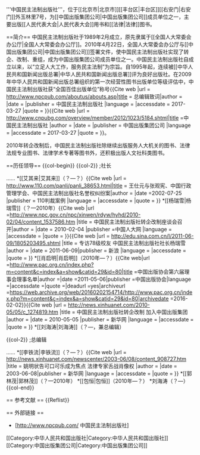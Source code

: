 '''中国民主法制出版社'''，位于[[北京市|北京市]][[丰台区|丰台区]][[右安门|右安门]]外玉林里7号，为[[中国出版集团公司|中国出版集团公司]]成员单位之一，主要出版[[人民代表大会|人民代表大会]]用书和[[法律|法律]]图书。

==简介==
中国民主法制出版社于1989年2月成立，原先隶属于[[全国人大常委会办公厅|全国人大常委会办公厅]]。2010年4月22日，全国人大常委会办公厅与[[中国出版集团公司|中国出版集团公司]]签署文件，使中国民主法制出版社实现了转企、改制、重组，成为中国出版集团公司成员单位之一。中国民主法制出版社自成立以来，以“立足人大工作，服务民主法制”为宗旨。自1995年起，连续被[[中华人民共和国新闻出版总署|中华人民共和国新闻出版总署]]评为良好出版社。在2009年中华人民共和国新闻出版总署组织的第一次经营性图书出版单位等级评估中，中国民主法制出版社获“全国百佳出版单位”称号<ref name=zbj>{{Cite web |url =  http://www.npcpub.com/aboutus/abouts.asp|title =  总编辑致词|author =  |date =  |publisher = 中国民主法制出版社 |language =  |accessdate = 2017-03-27 |quote =  }}</ref><ref>{{Cite web |url =  http://www.cnpubg.com/overview/member/2012/1023/5184.shtml|title =中国民主法制出版社 |author =  |date =  |publisher = 中国出版集团公司 |language =  |accessdate = 2017-03-27 |quote =  }}</ref>。

2010年转企改制后，中国民主法制出版社除继续出版服务人大机关的图书、法律法规专业图书、法律学术专著等图书外，还积极出版人文社科类图书<ref name=zbj/>。

==历任领导==
{{col-begin}}
{{col-2}}
;社长

……
*[[艾其来|艾其来]]（？—？）<ref>{{Cite web |url =  http://www.110.com/panli/panli_38653.html|title =  王仕元与张观宪、中国行政管理学会、中国民主法制出版社名誉权纠纷案|author =  |date =2002-07-25  |publisher = 110判裁案例 |language =  |accessdate =  |quote =  }}</ref>
*[[杨瑞雪|杨瑞雪]]（？—2010年）<ref name=zth>{{Cite web |url =http://www.npc.gov.cn/npc/xinwen/rdyw/hyhd/2010-02/04/content_1537586.htm  |title =  中国民主法制出版社转企改制座谈会召开|author =  |date = 2010-02-04 |publisher =中国人大网  |language =  |accessdate =  |quote =  }}</ref><ref>{{Cite web |url = http://edu.sina.com.cn/l/2011-06-09/1805203495.shtml |title = 专访78级校友 中国民主法制出版社社长杨瑞雪 |author =  |date =  2011-06-09|publisher = 新浪 |language =  |accessdate =  |quote =  }}</ref>
*[[肖启明|肖启明]]（2010年—？）<ref>{{Cite web|url =http://www.pac.org.cn/index.php?m=content&c=index&a=show&catid=29&id=80|title =中国出版协会第六届理事会理事名单|author =|date =2011-05-06|publisher =中国出版协会|language =|accessdate =|quote =|deadurl =yes|archiveurl =https://web.archive.org/web/20160202154714/http://www.pac.org.cn/index.php?m=content&c=index&a=show&catid=29&id=80|archivedate =2016-02-02}}</ref><ref name=jiaru>{{Cite web |url = http://news.xinhuanet.com/2010-05/05/c_1274819.htm |title = 中国民主法制出版社转企改制 加入中国出版集团 |author =  |date = 2010-05-05 |publisher = 新华网 |language =  |accessdate =  |quote =  }}</ref>
*[[刘海涛|刘海涛]]（？—，兼总编辑）

{{col-2}}
;总编辑

……
*[[李铁流|李铁流]]（？—？）<ref>{{Cite web |url = http://news.xinhuanet.com/newscenter/2003-06/08/content_908727.htm |title = 姚明状告可口可乐成为焦点 法律专家舌战肖像权 |author =  |date =  2003-06-08|publisher = 新华网 |language =  |accessdate =  |quote =  }}</ref>
*[[郭林茂|郭林茂]]（？—2010年）<ref name=zth/>
*[[包恒|包恒]]（2010年—？）<ref name=jiaru/>
*刘海涛（？—）<ref name=zbj/>
{{col-end}}

== 参考文献 ==
{{Reflist}}

== 外部链接 ==
* [http://www.npcpub.com/ 中国民主法制出版社]

[[Category:中华人民共和国出版社|Category:中华人民共和国出版社]]
[[Category:中国出版集团公司|Category:中国出版集团公司]]